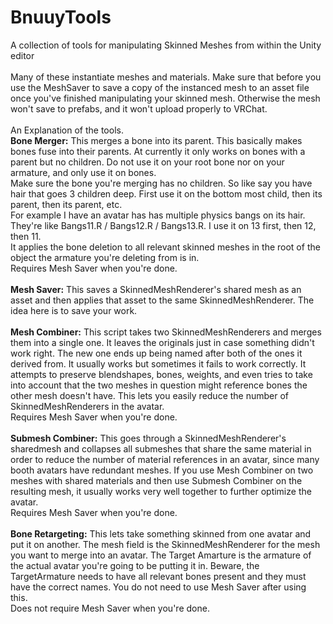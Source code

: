 # BnuuyTools<br>
A collection of tools for manipulating Skinned Meshes from within the Unity editor<br>
<br>
Many of these instantiate meshes and materials. Make sure that before you use the MeshSaver to save a copy of the instanced mesh to an asset file once you've finished manipulating your skinned mesh. Otherwise the mesh won't save to prefabs, and it won't upload properly to VRChat.<br>
<br>
An Explanation of the tools.<br>
<b>Bone Merger:</b> This merges a bone into its parent. This basically makes bones fuse into their parents. At currently it only works on bones with a parent but no children. Do not use it on your root bone nor on your armature, and only use it on bones.<br>
Make sure the bone you're merging has no children. So like say you have hair that goes 3 children deep. First use it on the bottom most child, then its parent, then its parent, etc.<br>
For example I have an avatar has has multiple physics bangs on its hair. They're like Bangs11.R / Bangs12.R / Bangs13.R. I use it on 13 first, then 12, then 11.<br>
It applies the bone deletion to all relevant skinned meshes in the root of the object the armature you're deleting from is in.<br>
Requires Mesh Saver when you're done.<br>
<br>
<b>Mesh Saver:</b> This saves a SkinnedMeshRenderer's shared mesh as an asset and then applies that asset to the same SkinnedMeshRenderer. The idea here is to save your work.<br>
<br>
<b>Mesh Combiner:</b> This script takes two SkinnedMeshRenderers and merges them into a single one. It leaves the originals just in case something didn't work right. The new one ends up being named after both of the ones it derived from. It usually works but sometimes it fails to work correctly. It attempts to preserve blendshapes, bones, weights, and even tries to take into account that the two meshes in question might reference bones the other mesh doesn't have. This lets you easily reduce the number of SkinnedMeshRenderers in the avatar.<br>
Requires Mesh Saver when you're done.<br>
<br>
<b>Submesh Combiner:</b> This goes through a SkinnedMeshRenderer's sharedmesh and collapses all submeshes that share the same material in order to reduce the number of material references in an avatar, since many booth avatars have redundant meshes. If you use Mesh Combiner on two meshes with shared materials and then use Submesh Combiner on the resulting mesh, it usually works very well together to further optimize the avatar.<br>
Requires Mesh Saver when you're done.<br>
<br>
<b>Bone Retargeting:</b> This lets take something skinned from one avatar and put it on another. The mesh field is the SkinnedMeshRenderer for the mesh you want to merge into an avatar. The Target Amarture is the armature of the actual avatar you're going to be putting it in. Beware, the TargetArmature needs to have all relevant bones present and they must have the correct names. You do not need to use Mesh Saver after using this.<br>
Does not require Mesh Saver when you're done.<br>
